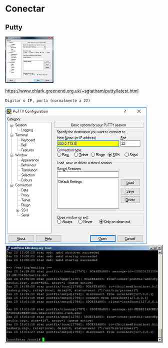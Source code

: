 # Conectar
## Putty

![Putty](img/Putty.png)

https://www.chiark.greenend.org.uk/~sgtatham/putty/latest.html<br>

```
Digitar o IP, porta (normalmente a 22)
```

![Putty_01](img/putty_01.png)
![Putty_02](img/putty_02.jpg)